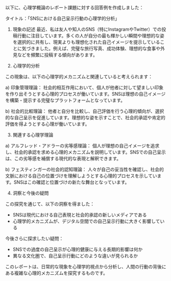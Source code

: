 以下に、心理学概論のレポート課題に対する回答例を作成しました：

タイトル：「SNSにおける自己呈示行動の心理学的分析」

1. 現象の記述
最近、私は友人や知人のSNS（特にInstagramやTwitter）での投稿行動に注目しています。多くの人が自分の最も輝かしい瞬間や理想的な姿を選択的に共有し、現実よりも理想化された自己イメージを提示していることに気づきました。例えば、完璧な旅行写真、成功体験、理想的な食事や外見などを頻繁に投稿する傾向があります。

2. 心理学的分析

この現象は、以下の心理学的メカニズムと関連していると考えられます：

a) 印象管理理論：
社会的相互作用において、個人が他者に対して望ましい印象を作り出そうとする心理的プロセスが働いています。SNSは理想の自己イメージを構築・提示する完璧なプラットフォームとなっています。

b) 社会的比較理論：
他者と自分を比較し、自己評価を行う心理的傾向が、選択的な自己呈示を促進しています。理想的な姿を示すことで、社会的承認や肯定的評価を得ようとする心理が働いています。

3. 関連する心理学理論

a) アルフレッド・アドラーの劣等感理論：
個人が理想の自己イメージを追求し、社会的承認を求める心理的メカニズムを説明しています。SNSでの自己呈示は、この劣等感を補償する現代的な表現と解釈できます。

b) フェスティンガーの社会的認知理論：
人々が自己の妥当性を確認し、社会的文脈における自己の位置づけを理解しようとする心理的プロセスを示しています。SNSはこの確認と位置づけの新たな舞台となっています。

4. 洞察と今後の疑問

この探究を通じて、以下の洞察を得ました：
- SNSは現代における自己表現と社会的承認の新しいメディアである
- 心理学的メカニズムが、デジタル空間での自己呈示行動に大きく影響している

今後さらに探求したい疑問：
- SNSでの過度の自己呈示が心理的健康に与える長期的影響は何か
- 異なる文化圏で、自己呈示行動にどのような違いが見られるか

このレポートは、日常的な現象を心理学的視点から分析し、人間の行動の背後にある複雑な心理的メカニズムを探究するものです。